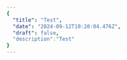 ```yaml
---
{
  "title": "Test",
  "date": "2024-09-12T10:20:04.476Z",
  "draft": false,
  "description":"Test"
}
---
```

        